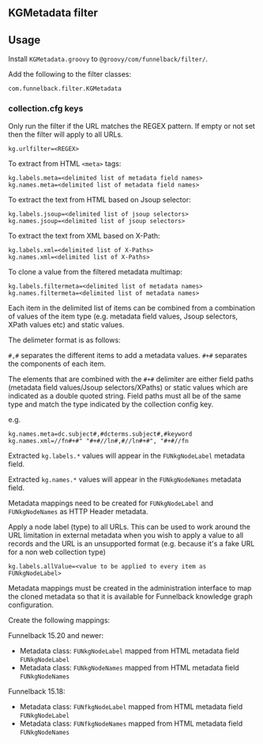 ## KGMetadata filter

## Usage

Install `KGMetadata.groovy` to `@groovy/com/funnelback/filter/`.

Add the following to the filter classes:

```
com.funnelback.filter.KGMetadata
```

### collection.cfg keys

Only run the filter if the URL matches the REGEX pattern. If empty or not set then the filter will apply to all URLs.

```
kg.urlfilter=<REGEX>
```

To extract from HTML `<meta>` tags:

```
kg.labels.meta=<delimited list of metadata field names>
kg.names.meta=<delimited list of metadata field names>
```

To extract the text from HTML based on Jsoup selector:

```
kg.labels.jsoup=<delimited list of jsoup selectors>
kg.names.jsoup=<delimited list of jsoup selectors>
```

To extract the text from XML based on X-Path:

```
kg.labels.xml=<delimited list of X-Paths>
kg.names.xml=<delimited list of X-Paths>
```

To clone a value from the filtered metadata multimap:

```
kg.labels.filtermeta=<delimited list of metadata names>
kg.names.filtermeta=<delimited list of metadata names>
```

Each item in the delimited list of items can be combined from a combination of values of the item type (e.g. metadata field values, Jsoup selectors, XPath values etc) and static values.

The delimeter format is as follows:

`#,#` separates the different items to add a metadata values.
`#+#` separates the components of each item.  

The elements that are combined with the `#+#` delimiter are either field paths (metadata field values/Jsoup selectors/XPaths) or static values which are indicated as a double quoted string. Field paths must all be of the same type and match the type indicated by the collection config key.

e.g.

```
kg.names.meta=dc.subject#,#dcterms.subject#,#keyword
kg.names.xml=//fn#+#" "#+#//ln#,#//ln#+#", "#+#//fn
```

Extracted `kg.labels.*` values will appear in the `FUNkgNodeLabel` metadata field. 

Extracted `kg.names.*` values will appear in the `FUNkgNodeNames` metadata field.

Metadata mappings need to be created for `FUNkgNodeLabel` and `FUNkgNodeNames` as HTTP Header metadata.

Apply a node label (type) to all URLs.  This can be used to work around the URL limitation in external metadata when you wish to apply a value to all records and the URL is an unsupported format (e.g. because it's a fake URL for a non web collection type)

```
kg.labels.allValue=<value to be applied to every item as FUNkgNodeLabel>
```

Metadata mappings must be created in the administration interface to map the cloned metadata so that it is available for Funnelback knowledge graph configuration.

Create the following mappings:

Funnelback 15.20 and newer:

* Metadata class: `FUNkgNodeLabel` mapped from HTML metadata field `FUNkgNodeLabel`
* Metadata class: `FUNkgNodeNames` mapped from HTML metadata field `FUNkgNodeNames`

Funnelback 15.18:

* Metadata class: `FUNfkgNodeLabel` mapped from HTML metadata field `FUNkgNodeLabel`
* Metadata class: `FUNfkgNodeNames` mapped from HTML metadata field `FUNkgNodeNames`

